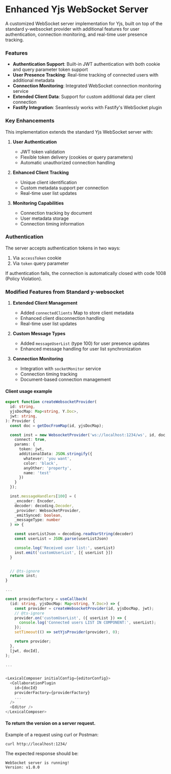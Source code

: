 # Enhanced Yjs WebSocket Server

A customized WebSocket server implementation for Yjs, built on top of the standard y-websocket provider with additional features for user authentication, connection monitoring, and real-time user presence tracking.

### Features

- **Authentication Support**: Built-in JWT authentication with both cookie and query parameter token support
- **User Presence Tracking**: Real-time tracking of connected users with additional metadata
- **Connection Monitoring**: Integrated WebSocket connection monitoring service
- **Extended Client Data**: Support for custom additional data per client connection
- **Fastify Integration**: Seamlessly works with Fastify's WebSocket plugin

### Key Enhancements

This implementation extends the standard Yjs WebSocket server with:

1. **User Authentication**

   - JWT token validation
   - Flexible token delivery (cookies or query parameters)
   - Automatic unauthorized connection handling

2. **Enhanced Client Tracking**

   - Unique client identification
   - Custom metadata support per connection
   - Real-time user list updates

3. **Monitoring Capabilities**
   - Connection tracking by document
   - User metadata storage
   - Connection timing information

### Authentication

The server accepts authentication tokens in two ways:

1. Via `accessToken` cookie
2. Via `token` query parameter

If authentication fails, the connection is automatically closed with code 1008 (Policy Violation).

### Modified Features from Standard y-websocket

1. **Extended Client Management**

   - Added `connectedClients` Map to store client metadata
   - Enhanced client disconnection handling
   - Real-time user list updates

2. **Custom Message Types**

   - Added `messageUserList` (type 100) for user presence updates
   - Enhanced message handling for user list synchronization

3. **Connection Monitoring**
   - Integration with `socketMonitor` service
   - Connection timing tracking
   - Document-based connection management

#### Client usage example

```typescript
export function createWebsocketProvider(
  id: string,
  yjsDocMap: Map<string, Y.Doc>,
  jwt: string,
): Provider {
  const doc = getDocFromMap(id, yjsDocMap);

  const inst = new WebsocketProvider('ws://localhost:1234/ws', id, doc, {
    connect: true,
    params: {
      token: jwt,
      additionalData: JSON.stringify({
        whatever: 'you want',
        color: 'black',
        anyOther: 'property',
        name: 'test'
      })
    }
  });

  inst.messageHandlers[100] = (
    _encoder: Encoder,
    decoder: decoding.Decoder,
    _provider: WebsocketProvider,
    _emitSynced: boolean,
    _messageType: number
  ) => {

    const userListJson = decoding.readVarString(decoder)
    const userList = JSON.parse(userListJson)

    console.log('Received user list:', userList)
    inst.emit('customUserList', [{ userList }])
  }


  // @ts-ignore
  return inst;
}

...

const providerFactory = useCallback(
  (id: string, yjsDocMap: Map<string, Y.Doc>) => {
    const provider = createWebsocketProvider(id, yjsDocMap, jwt);
    // @ts-ignore
    provider.on('customUserList', ({ userList }) => {
      console.log('Connected users LIST IN COMPONENT:', userList);
    });
    setTimeout(() => setYjsProvider(provider), 0);

    return provider;
  },
  [jwt, docId],
);

...


<LexicalComposer initialConfig={editorConfig}>
  <CollaborationPlugin
    id={docId}
    providerFactory={providerFactory}
    ...
  />
  <Editor />
</LexicalComposer>
```

#### To return the version on a server request.

Example of a request using curl or Postman:

```
curl http://localhost:1234/
```

The expected response should be:

```
WebSocket server is running!
Version: v1.0.0
```
